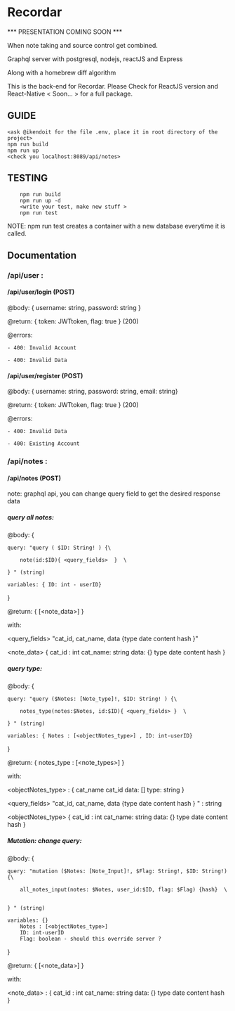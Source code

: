 # Recordar

*** PRESENTATION COMING SOON ***

When note taking and source control get combined.

Graphql server with postgresql, nodejs, reactJS and Express 

Along with a homebrew diff algorithm

This is the back-end for Recordar. Please Check for ReactJS version and React-Native < Soon... > for a full package.

## GUIDE

	<ask @ikendoit for the file .env, place it in root directory of the project>
	npm run build
	npm run up
	<check you localhost:8089/api/notes>

## TESTING 
```	
	npm run build
	npm run up -d
	<write your test, make new stuff >
	npm run test
```

NOTE: npm run test creates a container with a new database everytime it is called. 
		
## Documentation 

### /api/user : 

#### /api/user/login (POST)

@body: { username: string, password: string } 

@return: { token: JWTtoken, flag: true }  (200)

@errors: 

	- 400: Invalid Account

	- 400: Invalid Data 

#### /api/user/register (POST)

@body: { username: string, password: string, email: string} 

@return: { token: JWTtoken, flag: true }  (200)

@errors: 

	- 400: Invalid Data 

	- 400: Existing Account


### /api/notes :

#### /api/notes (POST)

note: graphql api, you can change query field to get the desired response data

##### query all notes: 

@body: {

	query: "query ( $ID: String! ) {\
		
		note(id:$ID){ <query_fields>  }  \

	} " (string) 

	variables: { ID: int - userID} 

}

@return: { [<note_data>] }

with: 

<query_fields> "cat_id, cat_name, data {type date content hash }"

<note_data> {
	cat_id : int 
	cat_name: string 
	data: {}
		type
		date
		content
		hash
}

##### query type: 

@body: {

	query: "query ($Notes: [Note_type]!, $ID: String! ) {\
		
		notes_type(notes:$Notes, id:$ID){ <query_fields> }  \

	} " (string) 

	variables: { Notes : [<objectNotes_type>] , ID: int-userID} 

}

@return: { notes_type : [<note_types>] }

with: 

<objectNotes_type> : {
	cat_name 
	cat_id 
	data: [] 
		type: string
}

<query_fields> "cat_id, cat_name, data {type date content hash } " : string

<objectNotes_type> {
	cat_id : int 
	cat_name: string 
	data: {}
		type
		date
		content
		hash
}

##### Mutation: change query: 

@body: {

	query: "mutation ($Notes: [Note_Input]!, $Flag: String!, $ID: String!) {\
		
		all_notes_input(notes: $Notes, user_id:$ID, flag: $Flag) {hash}  \
   

	} " (string) 

	variables: {}
		Notes : [<objectNotes_type>] 
		ID: int-userID
		Flag: boolean - should this override server ?
}

@return: {  [<note_data>] }

with: 

<note_data> : {
	cat_id : int 
	cat_name: string 
	data: {}
		type
		date
		content
		hash
}
